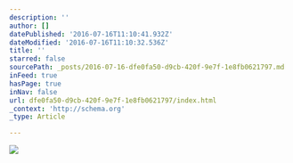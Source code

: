 ```yaml
---
description: ''
author: []
datePublished: '2016-07-16T11:10:41.932Z'
dateModified: '2016-07-16T11:10:32.536Z'
title: ''
starred: false
sourcePath: _posts/2016-07-16-dfe0fa50-d9cb-420f-9e7f-1e8fb0621797.md
inFeed: true
hasPage: true
inNav: false
url: dfe0fa50-d9cb-420f-9e7f-1e8fb0621797/index.html
_context: 'http://schema.org'
_type: Article

---
```

![](https://the-grid-user-content.s3-us-west-2.amazonaws.com/66114996-4311-4ddb-8048-4022913dcb8e.jpg)